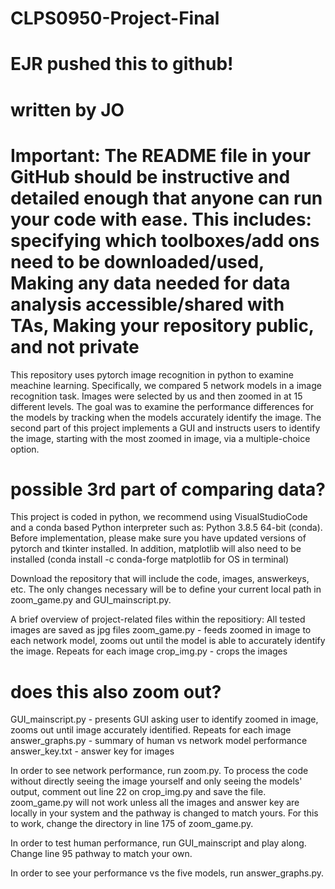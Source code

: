 # CLPS0950-Project-Final
# EJR pushed this to github!
# written by JO
# Important: The README file in your GitHub should be instructive and detailed enough that anyone can run your code with ease. This includes: specifying which toolboxes/add ons need to be downloaded/used, Making any data needed for data analysis accessible/shared with TAs, Making your repository public, and not private

This repository uses pytorch image recognition in python to examine meachine learning. Specifically, we compared 5 network models in a image recognition task. Images were selected by us and then zoomed in at 15 different levels. The goal was to examine the performance differences for the models by tracking when the models accurately identify the image. The second part of this project implements a GUI and instructs users to identify the image, starting with the most zoomed in image, via a multiple-choice option. 
# possible 3rd part of comparing data? 

This project is coded in python, we recommend using VisualStudioCode and a conda based Python interpreter such as: Python 3.8.5 64-bit (conda). Before implementation, please make sure you have updated versions of pytorch and tkinter installed. In addition, matplotlib will also need to be installed (conda install -c conda-forge matplotlib
 for OS in terminal)

Download the repository that will include the code, images, answerkeys, etc. The only changes necessary will be to define your current local path in zoom_game.py and GUI_mainscript.py. 

A brief overview of project-related files within the repositiory:
All tested images are saved as jpg files 
zoom_game.py - feeds zoomed in image to each network model, zooms out until the model is able to accurately identify the image. Repeats for each image
crop_img.py - crops the images 
# does this also zoom out? 
GUI_mainscript.py - presents GUI asking user to identify zoomed in image, zooms out until image accurately identified. Repeats for each image
answer_graphs.py - summary of human vs network model performance 
answer_key.txt - answer key for images 

In order to see network performance, run zoom.py. To process the code without directly seeing the image yourself and only seeing the models' output, comment out line 22 on crop_img.py and save the file. zoom_game.py will not work unless all the images and answer key are locally in your system and the pathway is changed to match yours. For this to work, change the directory in line 175 of zoom_game.py. 

In order to test human performance, run GUI_mainscript and play along. Change line 95 pathway to match your own. 

In order to see your performance vs the five models, run answer_graphs.py. 


